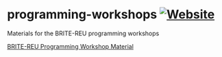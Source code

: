 # programming-workshops [![Website](https://img.shields.io/website-up-down-green-red/http/shields.io.svg?label=documentation&style=for-the-badge)](https://programming-workshops.readthedocs.io/en/latest/)
Materials for the BRITE-REU programming workshops

[BRITE-REU Programming Workshop Material](https://programming-workshops.readthedocs.io/en/latest/)
